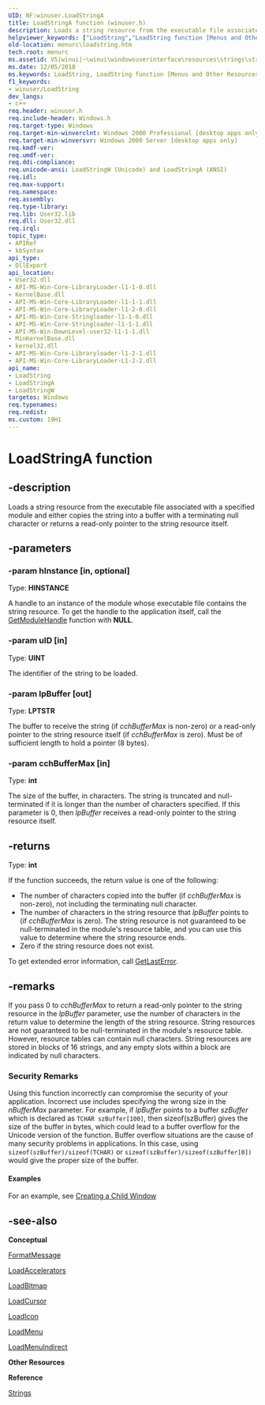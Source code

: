 ```yaml
---
UID: NF:winuser.LoadStringA
title: LoadStringA function (winuser.h)
description: Loads a string resource from the executable file associated with a specified module, copies the string into a buffer, and appends a terminating null character.
helpviewer_keywords: ["LoadString","LoadString function [Menus and Other Resources]","LoadStringA","LoadStringW","_win32_LoadString","_win32_loadstring_cpp","menurc.loadstring","winui._win32_loadstring","winuser/LoadString","winuser/LoadStringA","winuser/LoadStringW"]
old-location: menurc\loadstring.htm
tech.root: menurc
ms.assetid: VS|winui|~\winui\windowsuserinterface\resources\strings\stringreference\stringfunctions\loadstring.htm
ms.date: 12/05/2018
ms.keywords: LoadString, LoadString function [Menus and Other Resources], LoadStringA, LoadStringW, _win32_LoadString, _win32_loadstring_cpp, menurc.loadstring, winui._win32_loadstring, winuser/LoadString, winuser/LoadStringA, winuser/LoadStringW
f1_keywords:
- winuser/LoadString
dev_langs:
- c++
req.header: winuser.h
req.include-header: Windows.h
req.target-type: Windows
req.target-min-winverclnt: Windows 2000 Professional [desktop apps only]
req.target-min-winversvr: Windows 2000 Server [desktop apps only]
req.kmdf-ver: 
req.umdf-ver: 
req.ddi-compliance: 
req.unicode-ansi: LoadStringW (Unicode) and LoadStringA (ANSI)
req.idl: 
req.max-support: 
req.namespace: 
req.assembly: 
req.type-library: 
req.lib: User32.lib
req.dll: User32.dll
req.irql: 
topic_type:
- APIRef
- kbSyntax
api_type:
- DllExport
api_location:
- User32.dll
- API-MS-Win-Core-LibraryLoader-l1-1-0.dll
- KernelBase.dll
- API-MS-Win-Core-LibraryLoader-l1-1-1.dll
- API-MS-Win-Core-LibraryLoader-l1-2-0.dll
- API-MS-Win-Core-Stringloader-l1-1-0.dll
- API-MS-Win-Core-Stringloader-l1-1-1.dll
- API-MS-Win-DownLevel-user32-l1-1-1.dll
- MinKernelBase.dll
- kernel32.dll
- API-MS-Win-Core-Libraryloader-l1-2-1.dll
- API-MS-Win-Core-LibraryLoader-L1-2-2.dll
api_name:
- LoadString
- LoadStringA
- LoadStringW
targetos: Windows
req.typenames: 
req.redist: 
ms.custom: 19H1
---
```


# LoadStringA function


## -description


Loads a string resource from the executable file associated with a specified module and either copies the string into a buffer with a terminating null character or returns a read-only pointer to the string resource itself.


## -parameters




### -param hInstance [in, optional]

Type: <b>HINSTANCE</b>

A handle to an instance of the module whose executable file contains the string resource. To get the handle to the application itself, call the <a href="https://docs.microsoft.com/windows/desktop/api/libloaderapi/nf-libloaderapi-getmodulehandlea">GetModuleHandle</a> function with <b>NULL</b>.


### -param uID [in]

Type: <b>UINT</b>

The identifier of the string to be loaded.


### -param lpBuffer [out]

Type: <b>LPTSTR</b>

The buffer to receive the string (if *cchBufferMax* is non-zero) or a read-only pointer to the string resource itself (if *cchBufferMax* is zero). Must be of sufficient length to hold a pointer (8 bytes).


### -param cchBufferMax [in]

Type: <b>int</b>

The size of the buffer, in characters. The string is truncated and null-terminated if it is longer than the number of characters specified. If this parameter is 0, then <i>lpBuffer</i> receives a read-only pointer to the string resource itself.


## -returns



Type: <b>int</b>

If the function succeeds, the return value is one of the following:

- The number of characters copied into the buffer (if *cchBufferMax* is non-zero), not including the terminating null character.
- The number of characters in the string resource that *lpBuffer* points to (if *cchBufferMax* is zero). The string resource is not guaranteed to be null-terminated in the module's resource table, and you can use this value to determine where the string resource ends.
- Zero if the string resource does not exist. 
 
To get extended error information, call <a href="https://docs.microsoft.com/windows/desktop/api/errhandlingapi/nf-errhandlingapi-getlasterror">GetLastError</a>.


## -remarks

If you pass 0 to *cchBufferMax* to return a read-only pointer to the string resource in the *lpBuffer* parameter, use the number of characters in the return value to determine the length of the string resource. String resources are not guaranteed to be null-terminated in the module's resource table. However, resource tables can contain null characters. String resources are stored in blocks of 16 strings, and any empty slots within a block are indicated by null characters. 

<h3><a id="Security_Remarks"></a><a id="security_remarks"></a><a id="SECURITY_REMARKS"></a>Security Remarks</h3>
Using this function incorrectly can compromise the security of your application. Incorrect use includes specifying the wrong size in the <i>nBufferMax</i> parameter. For example, if <i>lpBuffer</i> points to a buffer <i>szBuffer</i> which is declared as <code>TCHAR szBuffer[100]</code>, then sizeof(szBuffer) gives the size of the buffer in bytes, which could lead to a buffer overflow for the Unicode version of the function. Buffer overflow situations are the cause of many security problems in applications. In this case, using <code>sizeof(szBuffer)/sizeof(TCHAR)</code> or <code>sizeof(szBuffer)/sizeof(szBuffer[0])</code> would give the proper size of the buffer.


#### Examples

For an example, see <a href="https://docs.microsoft.com/windows/desktop/winmsg/using-the-multiple-document-interface">Creating a Child Window</a>

<div class="code"></div>



## -see-also




<b>Conceptual</b>



<a href="https://docs.microsoft.com/windows/desktop/api/winbase/nf-winbase-formatmessage">FormatMessage</a>



<a href="https://docs.microsoft.com/windows/desktop/api/winuser/nf-winuser-loadacceleratorsa">LoadAccelerators</a>



<a href="https://docs.microsoft.com/windows/desktop/api/winuser/nf-winuser-loadbitmapa">LoadBitmap</a>



<a href="https://docs.microsoft.com/windows/desktop/api/winuser/nf-winuser-loadcursora">LoadCursor</a>



<a href="https://docs.microsoft.com/windows/desktop/api/winuser/nf-winuser-loadicona">LoadIcon</a>



<a href="https://docs.microsoft.com/windows/desktop/api/winuser/nf-winuser-loadmenua">LoadMenu</a>



<a href="https://docs.microsoft.com/windows/desktop/api/winuser/nf-winuser-loadmenuindirecta">LoadMenuIndirect</a>



<b>Other Resources</b>



<b>Reference</b>



<a href="https://docs.microsoft.com/windows/desktop/menurc/strings">Strings</a>
 

 

